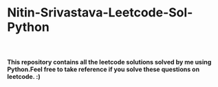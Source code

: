 # Nitin-Srivastava-Leetcode-Sol-Python
<br>

#### This repository contains all the leetcode solutions solved by me using Python.Feel free to take reference if you solve these questions on leetcode. :)
